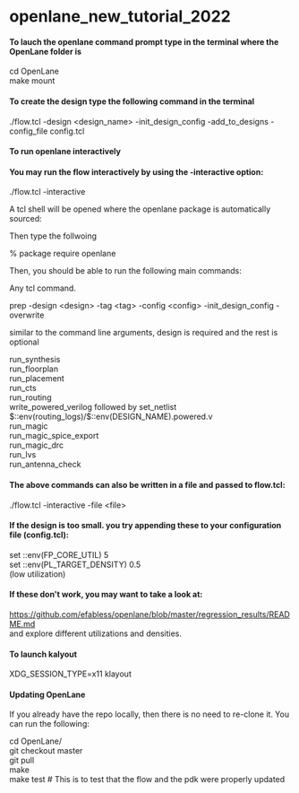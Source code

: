# openlane_new_tutorial_2022

#### To lauch the openlane command prompt type in the terminal where the OpenLane folder is<br/>

cd OpenLane<br/>
make mount<br/>

#### To create the design type the following command in the terminal<br/>

./flow.tcl -design \<design_name\> -init_design_config -add_to_designs -config_file config.tcl<br/>

#### To run openlane interactively 


#### You may run the flow interactively by using the -interactive option:

./flow.tcl -interactive<br/>

A tcl shell will be opened where the openlane package is automatically sourced:<br/>

Then type the follwoing<br/>

% package require openlane<br/>

Then, you should be able to run the following main commands:<br/>

Any tcl command.<br/>

prep -design \<design\> -tag \<tag\> -config \<config\> -init_design_config -overwrite<br/>

  
similar to the command line arguments, design is required and the rest is optional<br/>
  
run_synthesis<br/>
run_floorplan<br/>
run_placement<br/>
run_cts<br/>
run_routing<br/>
write_powered_verilog followed by set_netlist  \$\::env\(routing_logs\)\/\$\::env\(DESIGN_NAME\).powered.v<br/>
run_magic<br/>
run_magic_spice_export<br/>
run_magic_drc<br/>
run_lvs<br/>
run_antenna_check<br/>

#### The above commands can also be written in a file and passed to flow.tcl:

./flow.tcl -interactive -file \<file\>

#### If the design is too small. you try appending these to your configuration file (config.tcl):

set ::env(FP_CORE_UTIL) 5<br/>
set ::env(PL_TARGET_DENSITY) 0.5<br/>
(low utilization)<br/>

#### If these don't work, you may want to take a look at:<br/>
https://github.com/efabless/openlane/blob/master/regression_results/README.md<br/>
and explore different utilizations and densities.<br/>

  
#### To launch kalyout<br/> 

XDG_SESSION_TYPE=x11 klayout<br/>
  
#### Updating OpenLane<br/>
If you already have the repo locally, then there is no need to re-clone it. You can run the following:<br/>

  cd OpenLane/<br/>
  git checkout master<br/>
  git pull<br/>
  make<br/>
  make test # This is to test that the flow and the pdk were properly updated<br/>
